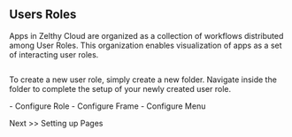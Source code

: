 ## Users Roles

Apps in Zelthy Cloud are organized as a collection of workflows distributed among User Roles. This organization enables visualization of apps as a set of interacting user roles.


<Image for dataclasses>

To create a new user role, simply create a new folder. Navigate inside the folder to complete the setup of your newly created user role. 

<Setup Image>
	- Configure Role
	- Configure Frame
	- Configure Menu


Next >> Setting up Pages